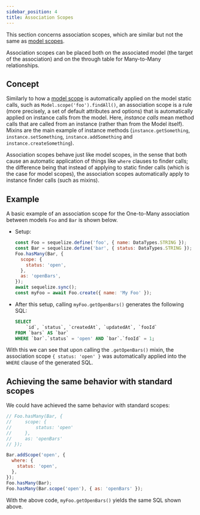 ```yaml
---
sidebar_position: 4
title: Association Scopes
---
```


This section concerns association scopes, which are similar but not the same as [model scopes](../other-topics/scopes.md).

Association scopes can be placed both on the associated model (the target of the association) and on the through table for Many-to-Many relationships.

## Concept

Similarly to how a [model scope](../other-topics/scopes.md) is automatically applied on the model static calls, such as `Model.scope('foo').findAll()`, an association scope is a rule (more precisely, a set of default attributes and options) that is automatically applied on instance calls from the model. Here, _instance calls_ mean method calls that are called from an instance (rather than from the Model itself). Mixins are the main example of instance methods (`instance.getSomething`, `instance.setSomething`, `instance.addSomething` and `instance.createSomething`).

Association scopes behave just like model scopes, in the sense that both cause an automatic application of things like `where` clauses to finder calls; the difference being that instead of applying to static finder calls (which is the case for model scopes), the association scopes automatically apply to instance finder calls (such as mixins).

## Example

A basic example of an association scope for the One-to-Many association between models `Foo` and `Bar` is shown below.

- Setup:

  ```js
  const Foo = sequelize.define('foo', { name: DataTypes.STRING });
  const Bar = sequelize.define('bar', { status: DataTypes.STRING });
  Foo.hasMany(Bar, {
    scope: {
      status: 'open',
    },
    as: 'openBars',
  });
  await sequelize.sync();
  const myFoo = await Foo.create({ name: 'My Foo' });
  ```

- After this setup, calling `myFoo.getOpenBars()` generates the following SQL:

  ```sql
  SELECT
      `id`, `status`, `createdAt`, `updatedAt`, `fooId`
  FROM `bars` AS `bar`
  WHERE `bar`.`status` = 'open' AND `bar`.`fooId` = 1;
  ```

With this we can see that upon calling the `.getOpenBars()` mixin, the association scope `{ status: 'open' }` was automatically applied into the `WHERE` clause of the generated SQL.

## Achieving the same behavior with standard scopes

We could have achieved the same behavior with standard scopes:

```js
// Foo.hasMany(Bar, {
//     scope: {
//         status: 'open'
//     },
//     as: 'openBars'
// });

Bar.addScope('open', {
  where: {
    status: 'open',
  },
});
Foo.hasMany(Bar);
Foo.hasMany(Bar.scope('open'), { as: 'openBars' });
```

With the above code, `myFoo.getOpenBars()` yields the same SQL shown above.

